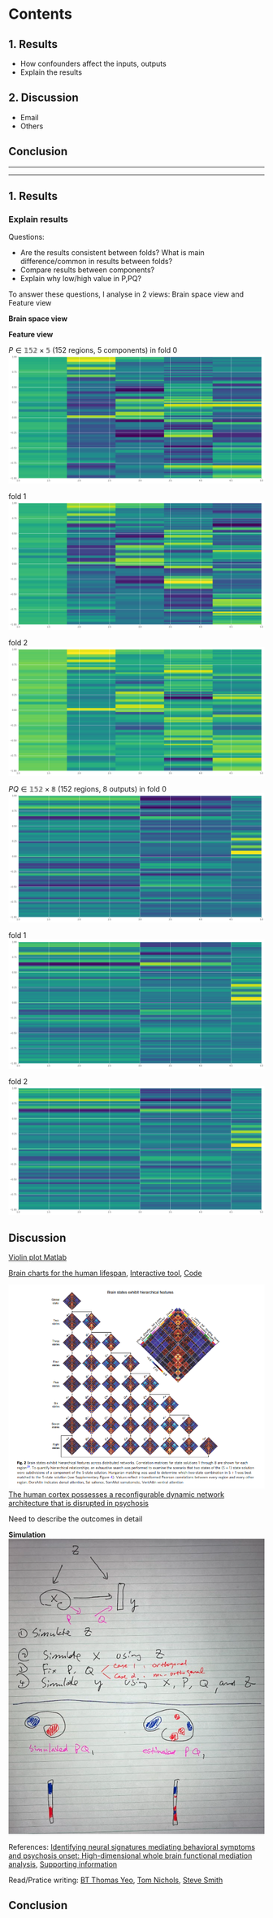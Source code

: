 
# Contents

## 1. Results
- How confounders affect the inputs, outputs
- Explain the results
## 2. Discussion 
- Email
- Others
## Conclusion
-----------------------
----------------------
## 1. Results


### Explain results
Questions:
- Are the results consistent between folds? What is main difference/common in results between folds?
- Compare results between components? 
- Explain why low/high value in P,PQ?

To answer these questions, I analyse in 2 views: Brain space view and Feature view

**Brain space view**


**Feature view**

$P \in \mathbb{152 \times 5 }$ (152 regions, 5 components) in fold 0
![](images/P0.png)

fold 1
![](images/P1.png)

fold 2
![](images/P2.png)


$PQ \in \mathbb{152 \times 8}$ (152 regions, 8 outputs) in fold 0
![](images/PQ0.png)

fold 1
![](images/PQ1.png)

fold 2
![](images/PQ2.png)
## Discussion
[Violin plot Matlab](https://github.com/bastibe/Violinplot-Matlab)

[Brain charts for the human lifespan](https://www.nature.com/articles/s41586-022-04554-y#MOESM1), [Interactive tool](https://brainchart.shinyapps.io/brainchart/), [Code](https://github.com/brainchart/Lifespan)

![Example of heatmap](images/w12_discussion1.png)
[The human cortex possesses a reconfigurable
dynamic network architecture that is disrupted in
psychosis](https://www.nature.com/articles/s41467-018-03462-y.pdf)

Need to describe the outcomes in detail

**Simulation**
![](images/w12_discussion2.png)

References: [Identifying neural signatures mediating behavioral symptoms and psychosis onset: High-dimensional whole brain functional mediation analysis](https://www.sciencedirect.com/science/article/pii/S1053811920309939), [Supporting information](https://ars.els-cdn.com/content/image/1-s2.0-S1053811920309939-mmc1.docx)

Read/Pratice writing: [BT Thomas Yeo](https://scholar.google.com/citations?user=BOUzsU8AAAAJ&hl=en&oi=ao), [Tom Nichols](https://scholar.google.com/citations?user=OTJoPikAAAAJ&hl=en&oi=sra), [Steve Smith](https://scholar.google.com/citations?user=gRptb5UAAAAJ&hl=en&oi=sra)
## Conclusion



